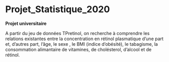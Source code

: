 # Projet_Statistique_2020

**Projet universitaire**

A partir du jeu de données TPretinol, on recherche à comprendre les relations existantes entre la concentration en rétinol plasmatique d’une part et, d’autres part, l’âge, le sexe , le BMI (indice d’obésité), le tabagisme, la consommation alimantaire de vitamines, de cholésterol, d’alcool et de rétinol.
